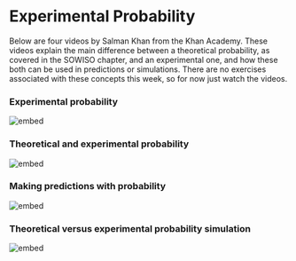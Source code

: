 
# Experimental Probability

Below are four videos by Salman Khan from the Khan Academy. These videos explain
the main difference between a theoretical probability, as covered in the
SOWISO chapter, and an experimental one, and how these both can be used in
predictions or simulations. There are no exercises associated with these
concepts this week, so for now just watch the videos.

### Experimental probability

![embed](https://www.youtube.com/embed/RdehfQJ8i_0)

### Theoretical and experimental probability

![embed](https://www.youtube.com/embed/tXlcE_K_C-Y)

### Making predictions with probability

![embed](https://www.youtube.com/embed/8bK-xfh8-rY)

### Theoretical versus experimental probability simulation

![embed](https://www.youtube.com/embed/Nos-xOCpQqg)
